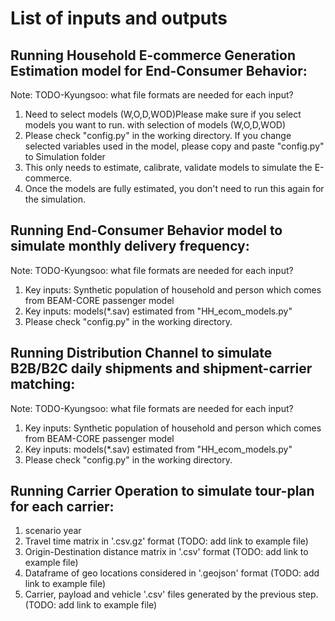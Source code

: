 # List of inputs and outputs
## Running Household E-commerce Generation Estimation model for End-Consumer Behavior:
Note: TODO-Kyungsoo: what file formats are needed for each input?
1. Need to select models (W,O,D,WOD)Please make sure if you select models you want to run. with selection of models (W,O,D,WOD)
2. Please check "config.py" in the working directory. If you change selected variables used in the model, please copy and paste "config.py" to Simulation folder
3. This only needs to estimate, calibrate, validate models to simulate the E-commerce.
4. Once the models are fully estimated, you don't need to run this again for the simulation.

## Running End-Consumer Behavior model to simulate monthly delivery frequency:
Note: TODO-Kyungsoo: what file formats are needed for each input?
1. Key inputs: Synthetic population of household and person which comes from BEAM-CORE passenger model
2. Key inputs: models(*.sav) estimated from "HH_ecom_models.py"
3. Please check "config.py" in the working directory.

## Running Distribution Channel to simulate B2B/B2C daily shipments and shipment-carrier matching:
Note: TODO-Kyungsoo: what file formats are needed for each input?
1. Key inputs: Synthetic population of household and person which comes from BEAM-CORE passenger model
2. Key inputs: models(*.sav) estimated from "HH_ecom_models.py"
3. Please check "config.py" in the working directory.

## Running Carrier Operation to simulate tour-plan for each carrier:
1. scenario year
2. Travel time matrix in '.csv.gz' format (TODO: add link to example file)
3. Origin-Destination distance matrix in '.csv' format (TODO: add link to example file)
4. Dataframe of geo locations considered in '.geojson' format (TODO: add link to example file)
5. Carrier, payload and vehicle '.csv' files generated by the previous step. (TODO: add link to example file)
